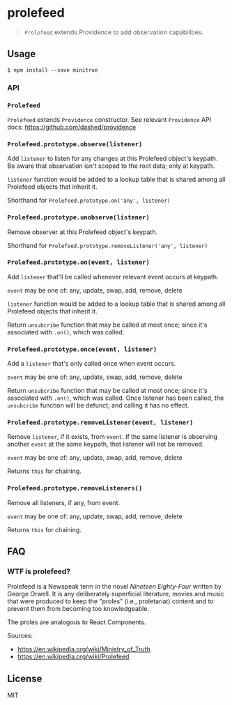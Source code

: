 # prolefeed

> `Prolefeed` extends Providence to add observation capabilities.

## Usage

```
$ npm install --save minitrue
```

### API

### `Prolefeed`

`Prolefeed` extends `Providence` constructor. See relevant `Providence` API docs: https://github.com/dashed/providence

### `Prolefeed.prototype.observe(listener)`

Add `listener` to listen for any changes at this Prolefeed object's keypath.
Be aware that observation isn't scoped to the root data; only at keypath.

`listener` function would be added to a lookup table that is shared among all
Prolefeed objects that inherit it.

Shorthand for `Prolefeed.prototype.on('any', listener)`

### `Prolefeed.prototype.unobserve(listener)`

Remove observer at this Prolefeed object's keypath.

Shorthand for `Prolefeed.prototype.removeListener('any', listener)`


### `Prolefeed.prototype.on(event, listener)`

Add `listener` that'll be called whenever relevant event occurs at keypath.

`event` may be one of: any, update, swap, add, remove, delete

`listener` function would be added to a lookup table that is shared among all
Prolefeed objects that inherit it.

Return `unsubcribe` function that may be called at most once; 
since it's associated with `.on()`, which was called.


### `Prolefeed.prototype.once(event, listener)`

Add a `listener` that's only called once when event occurs.

`event` may be one of: any, update, swap, add, remove, delete

Return `unsubcribe` function that may be called at most once; 
since it's associated with `.on()`, which was called. Once listener has been called, 
the `unsubcribe` function will be defunct; and calling it has no effect.


### `Prolefeed.prototype.removeListener(event, listener)`

Remove `listener`, if it exists, from `event`.
If the same listener is observing another `event` at the same keypath, that
listener will not be removed.

`event` may be one of: any, update, swap, add, remove, delete

Returns `this` for chaining.

### `Prolefeed.prototype.removeListeners()`

Remove all listeners, if any, from event.

`event` may be one of: any, update, swap, add, remove, delete

Returns `this` for chaining.

## FAQ

### WTF is prolefeed?

Prolefeed is a Newspeak term in the novel *Nineteen Eighty-Four* written by George Orwell. It is any deliberately superficial literature, movies and music that were produced to keep the "proles" (i.e., proletariat) content and to prevent them from becoming too knowledgeable.

The proles are analogous to React Components.

Sources: 
- https://en.wikipedia.org/wiki/Ministry_of_Truth 
- https://en.wikipedia.org/wiki/Prolefeed

## License

MIT
